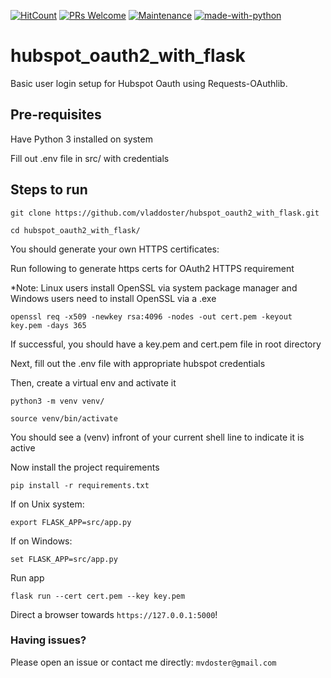 [![HitCount](http://hits.dwyl.io/vladdoster/hubspot_oauth2_with_flask.svg)](http://hits.dwyl.io/vladdoster/hubspot_oauth2_with_flask) [![PRs Welcome](https://img.shields.io/badge/PRs-welcome-brightgreen.svg?style=flat-square)](http://makeapullrequest.com) [![Maintenance](https://img.shields.io/badge/Maintained%3F-yes-green.svg)](https://GitHub.com/Naereen/StrapDown.js/graphs/commit-activity) [![made-with-python](https://img.shields.io/badge/Made%20with-Python3-1f425f.svg)](https://www.python.org/)

# hubspot_oauth2_with_flask

Basic user login setup for Hubspot Oauth using Requests-OAuthlib.

## Pre-requisites
Have Python 3 installed on system

Fill out .env file in src/ with credentials 

## Steps to run
`git clone https://github.com/vladdoster/hubspot_oauth2_with_flask.git`

`cd hubspot_oauth2_with_flask/`

You should generate your own HTTPS certificates:

Run following to generate https certs for OAuth2 HTTPS requirement

*Note: Linux users install OpenSSL via system package manager and Windows users need to install OpenSSL via a .exe

`openssl req -x509 -newkey rsa:4096 -nodes -out cert.pem -keyout key.pem -days 365`

If successful, you should have a key.pem and cert.pem file in root directory

Next, fill out the .env file with appropriate hubspot credentials

Then, create a virtual env and activate it

`python3 -m venv venv/`

`source venv/bin/activate`

You should see a (venv) infront of your current shell line to indicate it is active

Now install the project requirements

`pip install -r requirements.txt`

If on Unix system:

`export FLASK_APP=src/app.py`

If on Windows:

`set FLASK_APP=src/app.py`

Run app

`flask run --cert cert.pem --key key.pem`

Direct a browser towards `https://127.0.0.1:5000`!

### Having issues?

Please open an issue or contact me directly: `mvdoster@gmail.com`
